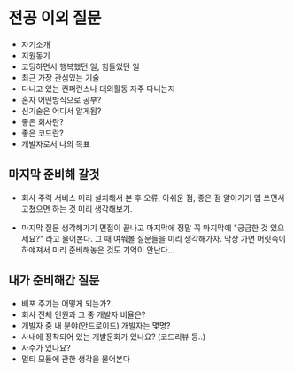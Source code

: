 # 전공 이외 질문

- 자기소개
- 지원동기
- 코딩하면서 행복했던 일, 힘들었던 일
- 최근 가장 관심있는 기술
- 다니고 있는 컨퍼런스나 대외활동 자주 다니는지
- 혼자 어떤방식으로 공부?
- 신기술은 어디서 알게됨?
- 좋은 회사란?
- 좋은 코드란?
- 개발자로서 나의 목표

## 마지막 준비해 갈것

- 회사 주력 서비스 미리 설치해서 본 후 오류, 아쉬운 점, 좋은 점 알아가기
  앱 쓰면서 고쳤으면 하는 것 미리 생각해보기.

- 마지막 질문 생각해가기
  면접이 끝나고 마지막에 정말 꼭 마지막에 "궁금한 것 있으세요?" 라고 물어본다. 그 때 여쭤볼 질문들을 미리 생각해가자. 막상 가면 머릿속이 하얘져서 미리 준비해놓은 것도 기억이 안난다…

## 내가 준비해간 질문

- 배포 주기는 어떻게 되는가?
- 회사 전체 인원과 그 중 개발자 비율은?
- 개발자 중 내 분야(안드로이드) 개발자는 몇명?
- 사내에 정착되어 있는 개발문화가 있나요? (코드리뷰 등..)
- 사수가 있나요?
- 멀티 모듈에 관한 생각을 물어본다